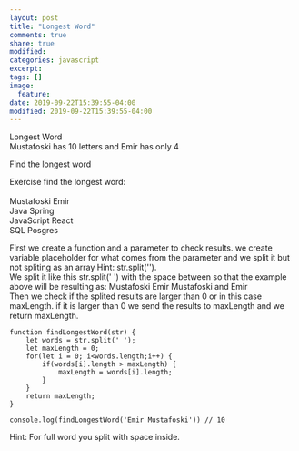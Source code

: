 ```yaml
---
layout: post
title: "Longest Word"
comments: true
share: true
modified:
categories: javascript
excerpt:
tags: []
image:
  feature:
date: 2019-09-22T15:39:55-04:00
modified: 2019-09-22T15:39:55-04:00
---
```


Longest Word
<br>
Mustafoski has 10 letters and Emir has only 4

Find the longest word


Exercise find the longest word:
<br>
<br>Mustafoski Emir
<br>Java Spring
<br>JavaScript React
<br>SQL Posgres

First we create a function and a parameter to check results.
we create variable placeholder for what comes from the parameter and we split it but not spliting as an array Hint: str.split('').
<br>
We split it like this str.split(' ') with the space between so that the example above will be resulting as:
Mustafoski Emir
Mustafoski and Emir
<br>
Then we check if the splited results are larger than 0 or in this case maxLength. if it is larger than 0 we send the results to maxLength and we return maxLength.


~~~ 
function findLongestWord(str) {
	let words = str.split(' ');
	let maxLength = 0;
	for(let i = 0; i<words.length;i++) {
		if(words[i].length > maxLength) {
			maxLength = words[i].length;
		}
	}
	return maxLength;
}

console.log(findLongestWord('Emir Mustafoski')) // 10
~~~



Hint: For full word you split with space inside.
